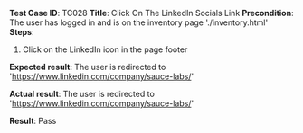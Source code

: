 **Test Case ID**: TC028
**Title**: Click On The LinkedIn Socials Link
**Precondition**: The user has logged in and is on the inventory page './inventory.html'
**Steps**:
1. Click on the LinkedIn icon in the page footer

**Expected result**: The user is redirected to 'https://www.linkedin.com/company/sauce-labs/'

**Actual result**: The user is redirected to 'https://www.linkedin.com/company/sauce-labs/'

**Result**: Pass